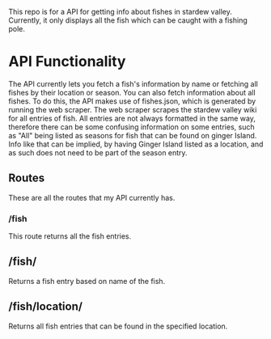 This repo is for a API for getting info about fishes in stardew valley.
Currently, it only displays all the fish which can be caught with a fishing pole.

# API Functionality
The API currently lets you fetch a fish's information by name or fetching all fishes by their location or season.
You can also fetch information about all fishes. To do this, the API makes use of fishes.json, which is generated by running the web scraper. The web scraper scrapes the stardew valley wiki for all entries of fish. All entries are not always formatted in the same way, therefore there can be some confusing information on some entries, such as "All" being listed as seasons for fish that can be found on ginger Island. Info like that can be implied, by having Ginger Island listed as a location, and as such does not need to be part of the season entry.



## Routes
These are all the routes that my API currently has.
### /fish
This route returns all the fish entries.
## /fish/<name>
Returns a fish entry based on name of the fish.
## /fish/location/<location>
Returns all fish entries that can be found in the specified location.